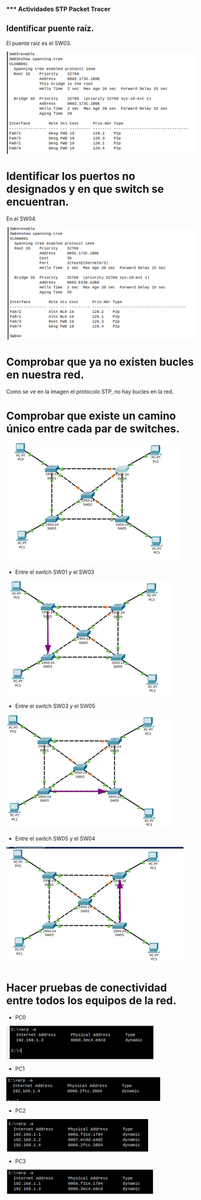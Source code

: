 ### *** Actividades STP Packet Tracer

## Identificar puente raíz.

El puente raíz es el SW03.

![1](image/2.png)

# Identificar los puertos no designados y en que switch se encuentran.

En el SW04.

![2](image/3.png)

# Comprobar que ya no existen bucles en nuestra red.

Como se ve en la imagen el protocolo STP, no hay bucles en la red.

# Comprobar que existe un camino único entre cada par de switches.

![4](image/4.png)

+ Entre el switch SW01 y el SW03

![9](image/9.png)

+ Entre el switch SW03 y el SW05

![10](image/10.png)

+ Entre el switch SW05 y el SW04

![11](image/11.png)

# Hacer pruebas de conectividad entre todos los equipos de la red.

+ PC0

![5](image/5.png)

+ PC1

![6](image/6.png)

+ PC2

![7](image/7.png)

+ PC3

![8](image/8.png)

